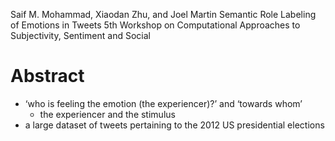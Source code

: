 Saif M. Mohammad, Xiaodan Zhu, and Joel Martin
Semantic Role Labeling of Emotions in Tweets
5th Workshop on Computational Approaches to Subjectivity, Sentiment and Social

# Abstract

* ‘who is feeling the emotion (the experiencer)?’ and ‘towards whom’
  * the experiencer and the stimulus
* a large dataset of tweets pertaining to the 2012 US presidential elections

